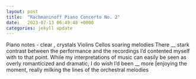 ```yaml
---
layout: post
title:  "Rachmaninoff Piano Concerto No. 2"
date:   2023-07-13 06:49:48 +0000
categories: jekyll update
---
```

Piano notes - clear , crystals
Violins
Cellos soaring melodies
There __ stark contrast between the performance and the recordings I’d contented myself with to that point. While my interpretations of music can easily be seen as overly romanticized and dramatic, I do wish I’d been __ more [enjoying the moment, really milking the lines of the orchestral melodies